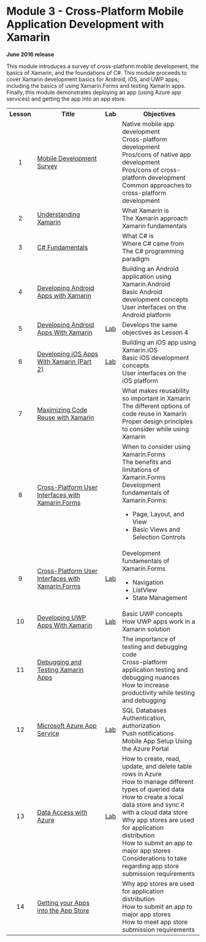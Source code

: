 <html lang="en">
   <head>
      <meta charset="utf-8">
      <meta http-equiv="X-UA-Compatible" content="IE=edge">
      <meta name="viewport" content="width=device-width, initial-scale=1">
	    <link rel="stylesheet" href="style.css">
   </head>
   <body id="home">
      <div class="container">
         <div class="jumbotron">
            <h1>Module 3 - Cross-Platform Mobile Application Development with Xamarin</h1>
            <p><b>June 2016 release</b></p>
            <p>This module introduces a survey of cross-platform mobile development, the basics of Xamarin, and the foundations of C#. This module proceeds to cover Xamarin development basics for Android, iOS, and UWP apps; including the basics of using Xamarin.Forms and testing Xamarin apps. Finally, this module demonstrates deploying an app (using Azure app services) and getting the app into an app store.</p>
         </div>
      </div>
      <div class="panel-body">
               <table class="table table-bordered table-hover">
                  <col>
                  <col>
                  <col>
                  <tr>
                     <th>Lesson</th>
                     <th align="center">Title</th>
                     <th>Lab</th>
                     <th>Objectives</th>
                  </tr>
                  <tr>
                     <td align="center">1</td>
                     <td><a href="https://github.com/MSFTImagine/computerscience/blob/master/Complimentary%20Course%20Content/Module3/Lessons/Module3_Lesson01%20Mobile%20Development%20Survey.pptx">Mobile Development Survey</a></td>
                     <td></td>
                     <td>Native mobile app development <br>
			 Cross-platform development<br>
			 Pros/cons of native app development<br>
			 Pros/cons of cross-platform development<br>
			 Common approaches to cross-platform development
		     </td>
                  </tr>
                  <tr>
                     <td align="center">2</td>
                     <td><a href="https://github.com/MSFTImagine/computerscience/blob/master/Complimentary%20Course%20Content/Module3/Lessons/Module3_Lesson02%20Understanding%20Xamarin.pptx">Understanding Xamarin</a></td>
                     <td></td>
                     <td>What Xamarin is<br>
			 The Xamarin approach<br>
			 Xamarin fundamentals
		     </td>
                  </tr>
                  <tr>
                     <td align="center">3</td>
                     <td><a href="https://github.com/MSFTImagine/computerscience/blob/master/Complimentary%20Course%20Content/Module3/Lessons/Module3_Lesson03%20C%23%20Fundamentals.pptx">C# Fundamentals</a></td>
                     <td></td>
                     <td>What C# is<br>
			 Where C# came from<br>
			 The C# programming paradigm
                     </td>
                  </tr>
                  <tr>
                     <td align="center">4</td>
                     <td><a href="https://github.com/MSFTImagine/computerscience/blob/master/Complimentary%20Course%20Content/Module3/Lessons/Module3_Lesson04%20Developing%20Android%20Apps%20with%20Xamarin.pptx">Developing Android Apps with Xamarin</a></td>
                     <td></td>
                     <td>Building an Android application using Xamarin.Android<br>
			 Basic Android development concepts<br>
			 User interfaces on the Android platform
                     </td>
                  </tr>
                  <tr>
                     <td align="center">5</td>
                     <td><a href="https://github.com/MSFTImagine/computerscience/blob/master/Complimentary%20Course%20Content/Module3/Lessons/Module3_Lesson05%20Developing%20Android%20Apps%20with%20Xamarin%20(Part%202).pptx">Developing Android Apps With Xamarin</a> </td>
                     <td><a href="https://github.com/MSFTImagine/computerscience/tree/master/Complimentary%20Course%20Content/Module3/Labs">Lab</a></td>
                     <td>Develops the same objectives as Lesson 4
                     </td>
                  </tr>
                  <tr>
                     <td align="center">6</td>
                     <td><a href="https://github.com/MSFTImagine/computerscience/blob/master/Complimentary%20Course%20Content/Module3/Lessons/Module3_Lesson06%20Developing%20iOS%20Apps%20with%20Xamarin.pptx">Developing iOS Apps With Xamarin (Part 2)</a></td>
                     <td><a href="https://github.com/MSFTImagine/computerscience/blob/master/Complimentary%20Course%20Content/Module3/Labs/Module%203%20Lesson%2006%20Xamarin.iOS%20Lab.docx">Lab</a></td>
                     <td>Building an iOS app using Xamarin.iOS<br>
			 Basic iOS development concepts<br>
			 User interfaces on the iOS platform
                     </td>
                  </tr>
                  <tr>
                     <td align="center">7</td>
                     <td><a href="https://github.com/MSFTImagine/computerscience/blob/master/Complimentary%20Course%20Content/Module3/Lessons/Module3_Lesson07%20Maximizing%20Code%20Reuse%20with%20Xamarin.pptx">Maximizing Code Reuse with Xamarin</td>
                     <td></td>
                     <td>What makes reusability so important in Xamarin<br>
			 The different options of code reuse in Xamarin<br>
			 Proper design principles to consider while using Xamarin
                     </td>
                  </tr>
                  <tr>
                     <td align="center">8</td>
                     <td><a href="https://github.com/MSFTImagine/computerscience/blob/master/Complimentary%20Course%20Content/Module3/Lessons/Module3_Lesson08%20Cross-Platform%20User%20Interfaces%20with%20Xamarin.Forms.pptx">Cross-Platform User Interfaces with Xamarin.Forms</a></td>
                     <td></td>
                     <td>When to consider using Xamarin.Forms<br>
			 The benefits and limitations of Xamarin.Forms<br>
			 Development fundamentals of Xamarin.Forms:<br>
			 <ul>
			   <li>Page, Layout, and View<br>
			   <li>Basic Views and Selection Controls
			 </ul>
		     </td>
                  </tr>
                  <tr>
                     <td align="center">9</td>
                     <td><a href="https://github.com/MSFTImagine/computerscience/blob/master/Complimentary%20Course%20Content/Module3/Lessons/Module3_Lesson09%20Cross-Platform%20User%20Interfaces%20with%20Xamarin.Forms%20(Part%202).pptx">Cross-Platform User Interfaces with Xamarin.Forms</a></td>
                     <td><a href="https://github.com/MSFTImagine/computerscience/blob/master/Complimentary%20Course%20Content/Module3/Labs/Module%203%20Lesson%2009%20Xamarin.Forms%20Lab.docx">Lab</a></td>
                     <td>Development fundamentals of Xamarin.Forms
                       <ul>
			<li>Navigation
			<li>ListView
			<li>State Management
		       </ul>
                     </td>
                  </tr>
		  <tr>
                     <td align="center">10</td>
                     <td><a href="https://github.com/MSFTImagine/computerscience/blob/master/Complimentary%20Course%20Content/Module3/Lessons/Module3_Lesson10%20Developing%20UWP%20Apps%20with%20Xamarin.pptx">Developing UWP Apps With Xamarin</a></td>
                     <td><a href="https://github.com/MSFTImagine/computerscience/blob/master/Complimentary%20Course%20Content/Module3/Labs/Module%203%20Lesson%2010%20UWP%20Lab.docx">Lab</a></td>
                     <td>Basic UWP concepts<br>
		     	 How UWP apps work in a Xamarin solution<br>
                     </td>
                  </tr>
                  <tr>
                     <td align="center">11</td>
                     <td><a href="https://github.com/MSFTImagine/computerscience/blob/master/Complimentary%20Course%20Content/Module3/Lessons/Module3_Lesson11%20Debugging%20and%20Testing%20Xamarin%20Apps.pptx">Debugging and Testing Xamarin Apps</a></td>
                     <td></td>
                     <td>The importance of testing and debugging code<br>
			 Cross-platform application testing and debugging nuances<br>
			 How to increase productivity while testing and debugging
                     </td>
                  </tr>
                  <tr>
                     <td align="center">12</td>
                     <td><a href="https://github.com/MSFTImagine/computerscience/blob/master/Complimentary%20Course%20Content/Module3/Lessons/Module3_Lesson12%20Microsoft%20Azure%20App%20Service.pptx">Microsoft Azure App Service</a></td>
                     <td><a href="https://github.com/MSFTImagine/computerscience/blob/master/Complimentary%20Course%20Content/Module3/Labs/Module%203%20Lesson%2012%20Azure%20with%20Xamarin%20Lab.docx">Lab</a></td>
                     <td>SQL Databases<br>
			 Authentication, authorization<br>
			 Push notifications<br>
			 Mobile App Setup Using the Azure Portal
                     </td>
                  </tr>
                  <tr>
                     <td align="center">13</td>
                     <td><a href="https://github.com/MSFTImagine/computerscience/blob/master/Complimentary%20Course%20Content/Module3/Lessons/Module3_Lesson13%20Data%20Access%20with%20Azure.pptx">Data Access with Azure</a></td>
                     <td><a href="https://github.com/MSFTImagine/computerscience/blob/master/Complimentary%20Course%20Content/Module3/Labs/Module%203%20Lesson%2013%20Data%20Access%20using%20Azure%20Lab.docx">Lab</a></td>
                     <td>How to create, read, update, and delete table rows in Azure <br>
			 How to manage different types of queried data<br>
			 How to create a local data store and sync it with a cloud data store<br>
			 Why app stores are used for application distribution<br>
			 How to submit an app to major app stores<br>
			 Considerations to take regarding app store submission requirements
                     </td>
                  </tr>
		  <tr>
                     <td align="center">14</td>
                     <td><a href="https://github.com/MSFTImagine/computerscience/blob/master/Complimentary%20Course%20Content/Module3/Lessons/Module3_Lesson14%20Getting%20Your%20Apps%20into%20the%20App%20Store.pptx">Getting your Apps into the App Store</a></td>
                     <td></td>
                     <td>Why app stores are used for application distribution<br>
			 How to submit an app to major app stores<br>
			 How to meet app store submission requirements
                     </td>
                  </tr>
            </table>
        </div>
     </body>
</html>
